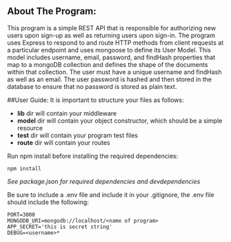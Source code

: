 ## About The Program:
This program is a simple REST API that is responsible for authorizing new users upon sign-up as well as returning users upon sign-in. The program uses Express to respond to and route HTTP methods from client requests at a particular endpoint and uses mongoose to define its User Model. This model includes username, email, password, and findHash properties that map to a mongoDB collection and defines the shape of the documents within that collection. The user must have a unique username and findHash as well as an email. The user password is hashed and then stored in the database to ensure that no password is stored as plain text.

##User Guide:
It is important to structure your files as follows:
* **lib** dir will contain your middleware
* **model** dir will contain your object constructor, which should be a simple resource
* **test** dir will contain your program test files
* **route** dir will contain your routes

Run npm install before installing the required dependencies:
```
npm install
```

*See package.json for required dependencies and devdependencies*

Be sure to include a .env file and include it in your .gitignore, the .env file should include the following:
```
PORT=3000
MONGODB_URI=mongodb://localhost/<name of program>
APP_SECRET='this is secret string'
DEBUG=<username>*
```
